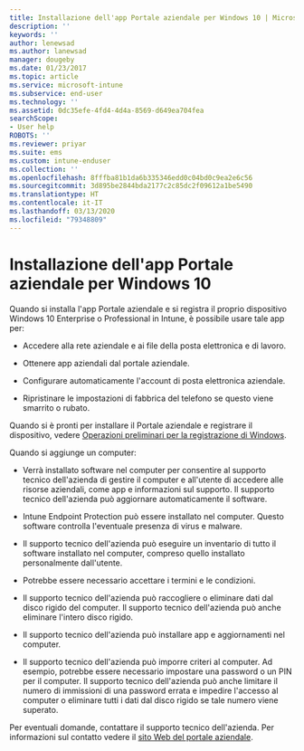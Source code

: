```yaml
---
title: Installazione dell'app Portale aziendale per Windows 10 | Microsoft Docs
description: ''
keywords: ''
author: lenewsad
ms.author: lanewsad
manager: dougeby
ms.date: 01/23/2017
ms.topic: article
ms.service: microsoft-intune
ms.subservice: end-user
ms.technology: ''
ms.assetid: 0dc35efe-4fd4-4d4a-8569-d649ea704fea
searchScope:
- User help
ROBOTS: ''
ms.reviewer: priyar
ms.suite: ems
ms.custom: intune-enduser
ms.collection: ''
ms.openlocfilehash: 8fffba81b1da6b335346edd0c04bd0c9ea2e6c56
ms.sourcegitcommit: 3d895be2844bda2177c2c85dc2f09612a1be5490
ms.translationtype: HT
ms.contentlocale: it-IT
ms.lasthandoff: 03/13/2020
ms.locfileid: "79348809"
---
```

# <a name="installing-the-company-portal-app-for-windows-10"></a>Installazione dell'app Portale aziendale per Windows 10  

Quando si installa l'app Portale aziendale e si registra il proprio dispositivo Windows 10 Enterprise o Professional in Intune, è possibile usare tale app per:

- Accedere alla rete aziendale e ai file della posta elettronica e di lavoro.

- Ottenere app aziendali dal portale aziendale.

- Configurare automaticamente l'account di posta elettronica aziendale.

- Ripristinare le impostazioni di fabbrica del telefono se questo viene smarrito o rubato.

Quando si è pronti per installare il Portale aziendale e registrare il dispositivo, vedere [Operazioni preliminari per la registrazione di Windows](windows-enrollment-company-portal.md).  

Quando si aggiunge un computer:

- Verrà installato software nel computer per consentire al supporto tecnico dell'azienda di gestire il computer e all'utente di accedere alle risorse aziendali, come app e informazioni sul supporto. Il supporto tecnico dell'azienda può aggiornare automaticamente il software.

- Intune Endpoint Protection può essere installato nel computer. Questo software controlla l'eventuale presenza di virus e malware.

- Il supporto tecnico dell'azienda può eseguire un inventario di tutto il software installato nel computer, compreso quello installato personalmente dall'utente.

- Potrebbe essere necessario accettare i termini e le condizioni.

- Il supporto tecnico dell'azienda può raccogliere o eliminare dati dal disco rigido del computer. Il supporto tecnico dell'azienda può anche eliminare l'intero disco rigido.

- Il supporto tecnico dell'azienda può installare app e aggiornamenti nel computer.

- Il supporto tecnico dell'azienda può imporre criteri al computer. Ad esempio, potrebbe essere necessario impostare una password o un PIN per il computer. Il supporto tecnico dell'azienda può anche limitare il numero di immissioni di una password errata e impedire l'accesso al computer o eliminare tutti i dati dal disco rigido se tale numero viene superato.

Per eventuali domande, contattare il supporto tecnico dell'azienda. Per informazioni sul contatto vedere il [sito Web del portale aziendale](https://go.microsoft.com/fwlink/?linkid=2010980).
